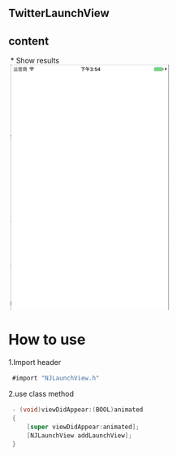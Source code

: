 ## TwitterLaunchView
## content
  * Show results<br/>
  ![twitter](https://github.com/TouchFriend/TwitterLaunchView/blob/master/TwitterLaunchView/TwitterLaunchView/twitter.gif)
# How to use
1.Import header
 ```` objective-c
  #import "NJLaunchView.h"
 ```` 
2.use class method
 ```` objective-c
  - (void)viewDidAppear:(BOOL)animated
  {
      [super viewDidAppear:animated];
      [NJLaunchView addLaunchView];
  }
 ```` 
